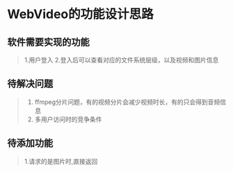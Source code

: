 # WebVideo的功能设计思路
## 软件需要实现的功能
> 1.用户登入
> 2.登入后可以查看对应的文件系统层级，以及视频和图片信息

## 待解决问题
> 1. ffmpeg分片问题，有的视频分片会减少视频时长，有的只会得到音频信息
> 2. 多用户访问时的竞争条件

## 待添加功能
> 1.请求的是图片时,直接返回